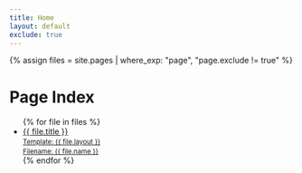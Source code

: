 ```yaml
---
title: Home
layout: default
exclude: true
---
```

{% assign files = site.pages | where_exp: "page", "page.exclude != true" %}


# Page Index

<ul class="list--index">
  {% for file in files %}
  <li><a href="{{ page.url }}"><span>{{ file.title }}</span><br><small>Template: {{ file.layout }}</small><br><small>Filename: {{ file.name }}</small></a></li>
  {% endfor %}
</ul>